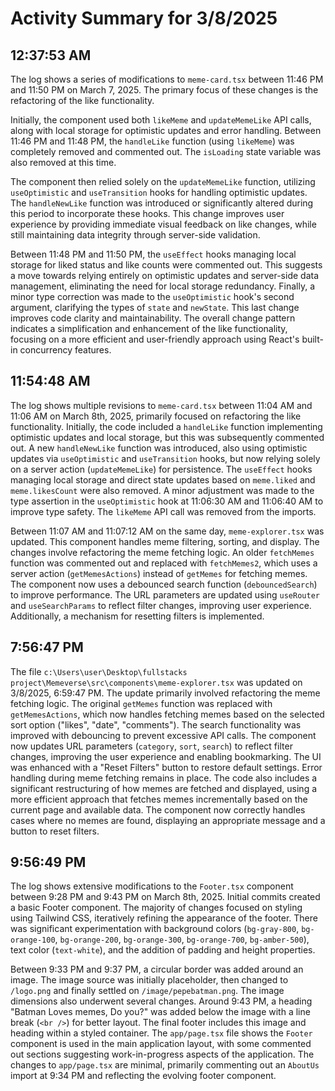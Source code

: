 # Activity Summary for 3/8/2025

## 12:37:53 AM
The log shows a series of modifications to `meme-card.tsx` between 11:46 PM and 11:50 PM on March 7, 2025.  The primary focus of these changes is the refactoring of the like functionality.

Initially, the component used both `likeMeme` and `updateMemeLike` API calls, along with local storage for optimistic updates and error handling.  Between 11:46 PM and 11:48 PM, the `handleLike` function (using `likeMeme`) was completely removed and commented out.  The `isLoading` state variable was also removed at this time.

The component then relied solely on the `updateMemeLike` function, utilizing  `useOptimistic` and `useTransition` hooks for handling optimistic updates. The `handleNewLike` function was introduced or significantly altered during this period to incorporate these hooks.  This change improves user experience by providing immediate visual feedback on like changes, while still maintaining data integrity through server-side validation.

Between 11:48 PM and 11:50 PM, the `useEffect` hooks managing local storage for liked status and like counts were commented out.  This suggests a move towards relying entirely on optimistic updates and server-side data management, eliminating the need for local storage redundancy. Finally, a minor type correction was made to the `useOptimistic` hook's second argument, clarifying the types of `state` and `newState`.  This last change improves code clarity and maintainability.  The overall change pattern indicates a simplification and enhancement of the like functionality, focusing on a more efficient and user-friendly approach using React's built-in concurrency features.


## 11:54:48 AM
The log shows multiple revisions to `meme-card.tsx` between 11:04 AM and 11:06 AM on March 8th, 2025, primarily focused on refactoring the like functionality.  Initially, the code included a `handleLike` function implementing optimistic updates and local storage, but this was subsequently commented out.  A new `handleNewLike` function was introduced, also using optimistic updates via `useOptimistic` and `useTransition` hooks, but now relying solely on a server action (`updateMemeLike`) for persistence.  The `useEffect` hooks managing local storage and direct state updates based on `meme.liked` and `meme.likesCount` were also removed.  A minor adjustment was made to the type assertion in the `useOptimistic` hook at 11:06:30 AM and 11:06:40 AM to improve type safety.  The `likeMeme` API call was removed from the imports.


Between 11:07 AM and 11:07:12 AM on the same day,  `meme-explorer.tsx` was updated.  This component handles meme filtering, sorting, and display.  The changes involve refactoring the meme fetching logic.  An older `fetchMemes` function was commented out and replaced with `fetchMemes2`, which uses a server action (`getMemesActions`) instead of `getMemes` for fetching memes.  The component now uses a debounced search function (`debouncedSearch`) to improve performance.  The URL parameters are updated using `useRouter` and `useSearchParams` to reflect filter changes, improving user experience.  Additionally, a mechanism for resetting filters is implemented.


## 7:56:47 PM
The file `c:\Users\user\Desktop\fullstacks project\Memeverse\src\components\meme-explorer.tsx`  was updated on 3/8/2025, 6:59:47 PM.  The update primarily involved refactoring the meme fetching logic.  The original `getMemes` function was replaced with `getMemesActions`, which now handles fetching memes based on the selected sort option ("likes", "date", "comments").  The search functionality was improved with debouncing to prevent excessive API calls.  The component now updates URL parameters (`category`, `sort`, `search`) to reflect filter changes, improving the user experience and enabling bookmarking.  The UI was enhanced with a "Reset Filters" button to restore default settings.  Error handling during meme fetching remains in place. The code also includes a significant restructuring of how memes are fetched and displayed, using a more efficient approach that fetches memes incrementally based on the current page and available data.  The component now correctly handles cases where no memes are found, displaying an appropriate message and a button to reset filters.


## 9:56:49 PM
The log shows extensive modifications to the `Footer.tsx` component between 9:28 PM and 9:43 PM on March 8th, 2025.  Initial commits created a basic Footer component.  The majority of changes focused on styling using Tailwind CSS, iteratively refining the appearance of the footer.  There was significant experimentation with background colors (`bg-gray-800`, `bg-orange-100`, `bg-orange-200`, `bg-orange-300`, `bg-orange-700`, `bg-amber-500`), text color (`text-white`), and the addition of padding and height properties.

Between 9:33 PM and 9:37 PM, a circular border was added around an image. The image source was initially placeholder, then changed to `/logo.png` and finally settled on `/image/pepebatman.png`.  The image dimensions also underwent several changes.  Around 9:43 PM, a heading "Batman Loves memes, Do you?" was added below the image with a line break (`<br />`) for better layout.  The final footer includes this image and heading within a styled container.  The `app/page.tsx` file shows the `Footer` component is used in the main application layout, with some commented out sections suggesting work-in-progress aspects of the application.  The changes to `app/page.tsx` are minimal, primarily commenting out an `AboutUs` import at 9:34 PM and reflecting the evolving footer component.

